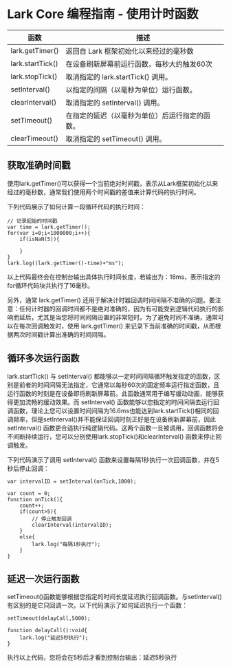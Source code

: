 Lark Core 编程指南 - 使用计时函数
==============================
| 函数              | 描述                                   |
| -----------------|-------------------------------------- |
| lark.getTimer()  | 返回自 Lark 框架初始化以来经过的毫秒数      |
| lark.startTick() | 在设备刷新屏幕前运行函数，每秒大约触发60次   |
| lark.stopTick()  | 取消指定的 lark.startTick() 调用。       |
| setInterval()    | 以指定的间隔（以毫秒为单位）运行函数。       |
| clearInterval()  | 取消指定的 setInterval() 调用。          |
| setTimeout()     | 在指定的延迟（以毫秒为单位）后运行指定的函数。|
| clearTimeout()   | 取消指定的 setTimeout() 调用。           |

获取准确时间戳
------------------------------------------
使用lark.getTimer()可以获得一个当前绝对时间戳，表示从Lark框架初始化以来经过的毫秒数，通常我们使用两个时间戳的差值来计算代码的执行时间。

下列代码展示了如何计算一段循环代码的执行时间：

```
// 记录起始的时间戳
var time = lark.getTimer();
for(var i=0;i<1000000;i++){
    if(isNaN(5)){
        
    }
}
lark.log((lark.getTimer()-time)+"ms");
```
以上代码最终会在控制台输出具体执行时间长度，若输出为：16ms，表示指定的for循环代码块共执行了16毫秒。

另外，通常 lark.getTimer() 还用于解决计时器回调时间间隔不准确的问题。要注意：任何计时器的回调时间都不是绝对准确的，因为有可能受到逻辑代码执行的影响而延后，尤其是当您将时间间隔设置的非常短时。为了避免时间不准确，通常可以在每次回调触发时，使用 lark.getTimer() 来记录下当前准确的时间戳，从而根据两次时间戳计算出准确的时间间隔。

循环多次运行函数
------------------------------------------
lark.startTick() 与 setInterval() 都能够以一定时间间隔循环触发指定的函数，区别是前者的时间间隔无法指定，它通常以每秒60次的固定频率运行指定函数，且运行函数的时刻是在设备即将刷新屏幕前。此函数通常用于编写缓动动画，能够获得更加流畅的缓动效果。而 setInterval() 函数能够以您指定的时间间隔去运行回调函数，理论上您可以设置时间间隔为16.6ms也能达到lark.startTick()相同的回调频率，但是setInterval()并不能保证回调时刻正好是在设备刷新屏幕前，因此 setInterval() 函数更合适执行纯逻辑代码。这两个函数一旦被调用，回调函数将会不间断持续运行，您可以分别使用lark.stopTick()和clearInterval() 函数来停止回调触发。

下列代码演示了调用 setInterval() 函数来设置每隔1秒执行一次回调函数，并在5秒后停止回调：

```
var intervalID = setInterval(onTick,1000);

var count = 0;
function onTick(){
    count++;
    if(count>5){
    	// 停止触发回调
        clearInterval(intervalID);
    }
    else{
        lark.log("每隔1秒执行");
    }    
}

```
延迟一次运行函数
------------------------------------------
setTimeout()函数能够根据您指定的时间长度延迟执行回调函数。与setInterval()有区别的是它只回调一次。以下代码演示了如何延迟执行一个函数：

```
setTimeout(delayCall,5000);

function delayCall():void{
    lark.log("延迟5秒执行");
}
```
执行以上代码，您将会在5秒后才看到控制台输出：延迟5秒执行